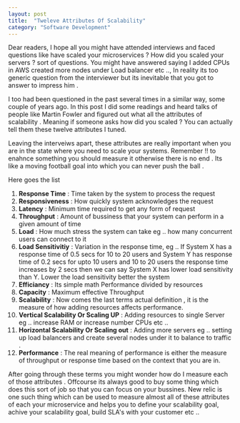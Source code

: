 ```yaml
---
layout: post
title:  "Tweleve Attributes Of Scalability"
category: "Software Development"
---
```

Dear readers, I hope all you might have attended interviews and faced questions like have scaled your microservices ? How did you scaled your servers ? sort of questions. You might have answered saying I added CPUs in AWS created more nodes under Load balancer etc .., In reality its too generic question from the interviewer but its inevitable that you got to answer to impress him .

I too had been questioned in the past several times in a similar way, some couple of years ago. In this post I did some readings and heard talks of people like Martin Fowler and figured out what all the attributes of scalability . Meaning if someone asks how did you scaled ? You can actually tell them these twelve attributes I tuned.

Leaving the interveiws apart, these attributes are really important when you are in the state where you need to scale your systems. Remember !! to enahnce something you should measure it otherwise there is no end . Its like a moving football goal into which you can never push the ball .

Here goes the list

1.  **Response Time** : Time taken by the system to process the request
2.  **Responsiveness** : How quickly system acknowledges the request
3.  **Latency** : Minimum time required to get any form of request
4.  **Throughput** : Amount of bussiness that your system can perform in a given amount of time
5.  **Load** : How much stress the system can take eg .. how many concurrent users can connect to it
6.  **Load Sensitivitiy** : Variation in the response time, eg .. If System X has a response time of 0.5 secs for 10 to 20 users and System Y has response time of 0.2 secs for upto 10 users and 10 to 20 users the response time increases by 2 secs then we can say System X has lower load sensitivity than Y. Lower the load sensitivity better the system
7.  **Efficiancy** : Its simple math Performance divided by resources
8.  **Capacity** : Maximum effective Throughput
9.  **Scalability** : Now comes the last terms actual definition , it is the measure of how adding resources affects performance.
10.  **Vertical Scalability Or Scaling UP** : Adding resources to single Server eg .. increase RAM or increase number CPUs etc ..
11.  **Horizontal Scalability Or Scaling out** : Adding more servers eg .. setting up load balancers and create several nodes under it to balance to traffic .
12.  **Performance** : The real meaning of performance is either the measure of throughput or response time based on the context that you are in.

After going through these terms you might wonder how do I measure each of those attributes . Offcourse its always good to buy some thing which does this sort of job so that you can focus on your bussines. New relic is one such thing which can be used to measure almost all of these attributes of each your microservice and helps you to define your scalability goal, achive your scalability goal, build SLA's with your customer etc ..